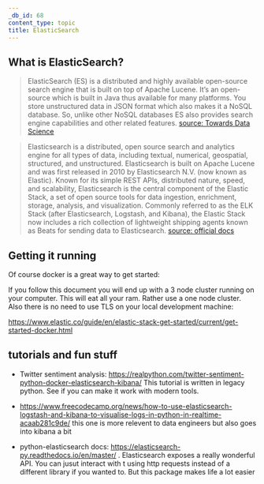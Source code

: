 ```yaml
---
_db_id: 68
content_type: topic
title: ElasticSearch
---
```


## What is ElasticSearch?

> ElasticSearch (ES) is a distributed and highly available open-source search engine that is built on top of Apache Lucene. It’s an open-source which is built in Java thus available for many platforms. You store unstructured data in JSON format which also makes it a NoSQL database. So, unlike other NoSQL databases ES also provides search engine capabilities and other related features.
> [source: Towards Data Science](https://towardsdatascience.com/getting-started-with-elasticsearch-in-python-c3598e718380)

> Elasticsearch is a distributed, open source search and analytics engine for all types of data, including textual, numerical, geospatial, structured, and unstructured. Elasticsearch is built on Apache Lucene and was first released in 2010 by Elasticsearch N.V. (now known as Elastic). Known for its simple REST APIs, distributed nature, speed, and scalability, Elasticsearch is the central component of the Elastic Stack, a set of open source tools for data ingestion, enrichment, storage, analysis, and visualization. Commonly referred to as the ELK Stack (after Elasticsearch, Logstash, and Kibana), the Elastic Stack now includes a rich collection of lightweight shipping agents known as Beats for sending data to Elasticsearch.
> [source: official docs](https://www.elastic.co/what-is/elasticsearch)

## Getting it running

Of course docker is a great way to get started:

If you follow this document you will end up with a 3 node cluster running on your computer. This will eat all your ram. Rather use a one node cluster.
Also there is no need to use TLS on your local development machine:

https://www.elastic.co/guide/en/elastic-stack-get-started/current/get-started-docker.html

## tutorials and fun stuff

- Twitter sentiment analysis: https://realpython.com/twitter-sentiment-python-docker-elasticsearch-kibana/ This tutorial is written in legacy python. See if you can make it work with modern tools.

- https://www.freecodecamp.org/news/how-to-use-elasticsearch-logstash-and-kibana-to-visualise-logs-in-python-in-realtime-acaab281c9de/ this one is more relevent to data engineers but also goes into kibana a bit

- python-elasticsearch docs: https://elasticsearch-py.readthedocs.io/en/master/ . Elasticsearch exposes a really wonderful API. You can jusut interact with t using http requests instead of a different library if you wanted to. But this package makes life a lot easier